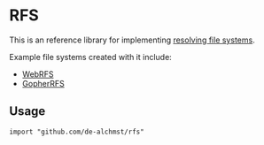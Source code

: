 # RFS

This is an reference library for implementing
[resolving file systems](https://github.com/De-Alchmst/resolving-file-system-spec/).

Example file systems created with it include:

* [WebRFS](https://github.com/De-Alchmst/webrfs)
* [GopherRFS](https://github.com/De-Alchmst/gopherrfs)

## Usage

```
import "github.com/de-alchmst/rfs"
```
